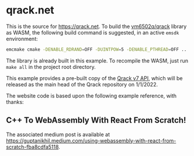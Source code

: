 # qrack.net

This is the source for https://qrack.net. To build the [vm6502q/qrack](https://github.com/vm6502q/qrack) library as WASM, the following build command is suggested, in an active `emsdk` environment:

```sh
emcmake cmake -DENABLE_RDRAND=OFF -DUINTPOW=5 -DENABLE_PTHREAD=OFF ..
```

The library is already built in this example. To recompile the WASM, just run `make all` in the project root directory.

This example provides a pre-built copy of the [Qrack v7 API](https://github.com/vm6502q/qrack/tree/v7_api), which will be released as the main head of the Qrack repository on 1/1/2022.

The website code is based upon the following example reference, with thanks: 

## C++ To WebAssembly With React From Scratch!

The associated medium post is available at https://guptanikhil.medium.com/using-webassembly-with-react-from-scratch-fba8cdfa5118.

